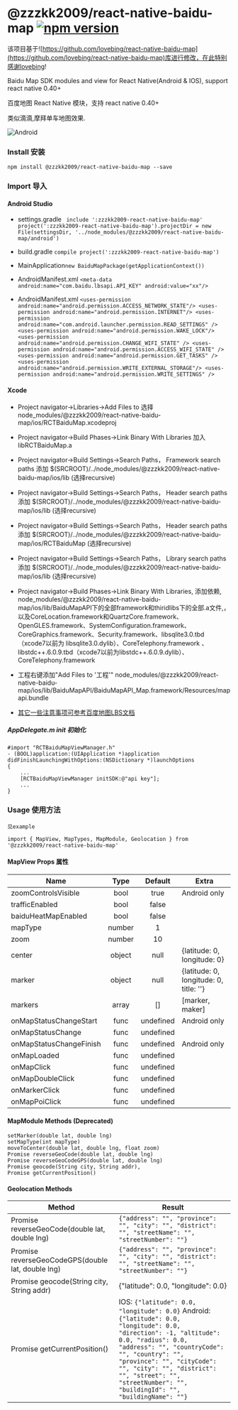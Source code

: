 # @zzzkk2009/react-native-baidu-map [![npm version](https://img.shields.io/npm/v/@zzzkk2009/react-native-baidu-map.svg?style=flat)](https://www.npmjs.com/package/@zzzkk2009/react-native-baidu-map)

该项目基于![https://github.com/lovebing/react-native-baidu-map](https://github.com/lovebing/react-native-baidu-map)库进行修改，在此特别感谢lovebing!

Baidu Map SDK modules and view for React Native(Android & IOS), support react native 0.40+

百度地图 React Native 模块，支持 react native 0.40+

类似滴滴,摩拜单车地图效果.

![Android](https://raw.githubusercontent.com/zzzkk2009/react-native-baidu-map/master/images/android.gif)

### Install 安装
    npm install @zzzkk2009/react-native-baidu-map --save
### Import 导入

#### Android Studio
- settings.gradle `
include ':zzzkk2009-react-native-baidu-map'
project(':zzzkk2009-react-native-baidu-map').projectDir = new File(settingsDir, '../node_modules/@zzzkk2009/react-native-baidu-map/android')`

- build.gradle `compile project(':zzzkk2009-react-native-baidu-map')`

- MainApplication`new BaiduMapPackage(getApplicationContext())`
- AndroidManifest.xml `<meta-data
            android:name="com.baidu.lbsapi.API_KEY" android:value="xx"/>`
            
- AndroidManifest.xml `<uses-permission android:name="android.permission.ACCESS_NETWORK_STATE"/>
                       <uses-permission android:name="android.permission.INTERNET"/>
                       <uses-permission android:name="com.android.launcher.permission.READ_SETTINGS" />
                       <uses-permission android:name="android.permission.WAKE_LOCK"/>
                       <uses-permission android:name="android.permission.CHANGE_WIFI_STATE" />
                       <uses-permission android:name="android.permission.ACCESS_WIFI_STATE" />
                       <uses-permission android:name="android.permission.GET_TASKS" />
                       <uses-permission android:name="android.permission.WRITE_EXTERNAL_STORAGE"/>
                       <uses-permission android:name="android.permission.WRITE_SETTINGS" />`            

#### Xcode
- Project navigator->Libraries->Add Files to 选择 node_modules/@zzzkk2009/react-native-baidu-map/ios/RCTBaiduMap.xcodeproj
- Project navigator->Build Phases->Link Binary With Libraries 加入 libRCTBaiduMap.a
- Project navigator->Build Settings->Search Paths， Framework search paths 添加 $(SRCROOT)/../node_modules/@zzzkk2009/react-native-baidu-map/ios/lib (选择recursive)
- Project navigator->Build Settings->Search Paths， Header search paths 添加 $(SRCROOT)/../node_modules/@zzzkk2009/react-native-baidu-map/ios/lib (选择recursive)
- Project navigator->Build Settings->Search Paths， Header search paths 添加 $(SRCROOT)/../node_modules/@zzzkk2009/react-native-baidu-map/ios/RCTBaiduMap (选择recursive)
- Project navigator->Build Settings->Search Paths， Library search paths 添加 $(SRCROOT)/../node_modules/@zzzkk2009/react-native-baidu-map/ios/lib (选择recursive)
- Project navigator->Build Phases->Link Binary With Libraries, 添加依赖, node_modules/@zzzkk2009/react-native-baidu-map/ios/lib/BaiduMapAPI下的全部framework和thiridlibs下的全部.a文件,， 以及CoreLocation.framework和QuartzCore.framework、OpenGLES.framework、SystemConfiguration.framework、CoreGraphics.framework、Security.framework、libsqlite3.0.tbd（xcode7以前为 libsqlite3.0.dylib）、CoreTelephony.framework 、libstdc++.6.0.9.tbd（xcode7以前为libstdc++.6.0.9.dylib）、CoreTelephony.framework
- 工程右键添加"Add Files to '工程'" node_modules/@zzzkk2009/react-native-baidu-map/ios/lib/BaiduMapAPI/BaiduMapAPI_Map.framework/Resources/mapapi.bundle

- [其它一些注意事项可参考百度地图LBS文档](http://lbsyun.baidu.com/index.php?title=iossdk/guide/buildproject)

##### AppDelegate.m init 初始化
    #import "RCTBaiduMapViewManager.h"
    - (BOOL)application:(UIApplication *)application didFinishLaunchingWithOptions:(NSDictionary *)launchOptions
    {
        ...
        [RCTBaiduMapViewManager initSDK:@"api key"];
        ...
    }
  
### Usage 使用方法
    见example
    
    import { MapView, MapTypes, MapModule, Geolocation } from '@zzzkk2009/react-native-baidu-map'

#### MapView Props 属性
| Name                    | Type  | Default  | Extra 
| ----------------------- |:-----:| :-------:| -------
| zoomControlsVisible     | bool  | true     | Android only
| trafficEnabled          | bool  | false    |
| baiduHeatMapEnabled     | bool  | false    |
| mapType                 | number| 1        |
| zoom                    | number| 10       |
| center                  | object| null     | {latitude: 0, longitude: 0}
| marker                  | object| null     | {latitude: 0, longitude: 0, title: ''}
| markers                 | array | []       | [marker, maker]
| onMapStatusChangeStart  | func  | undefined| Android only
| onMapStatusChange       | func  | undefined|
| onMapStatusChangeFinish | func  | undefined| Android only
| onMapLoaded             | func  | undefined|
| onMapClick              | func  | undefined|
| onMapDoubleClick        | func  | undefined|
| onMarkerClick           | func  | undefined|
| onMapPoiClick           | func  | undefined|

#### MapModule Methods (Deprecated)
    setMarker(double lat, double lng)
    setMapType(int mapType)
    moveToCenter(double lat, double lng, float zoom)
    Promise reverseGeoCode(double lat, double lng)
    Promise reverseGeoCodeGPS(double lat, double lng)
    Promise geocode(String city, String addr),
    Promise getCurrentPosition()
      
#### Geolocation Methods

| Method                    | Result 
| ------------------------- | -------
| Promise reverseGeoCode(double lat, double lng) | `{"address": "", "province": "", "city": "", "district": "", "streetName": "", "streetNumber": ""}`
| Promise reverseGeoCodeGPS(double lat, double lng) |  `{"address": "", "province": "", "city": "", "district": "", "streetName": "", "streetNumber": ""}`
| Promise geocode(String city, String addr) | {"latitude": 0.0, "longitude": 0.0}
| Promise getCurrentPosition() | IOS: `{"latitude": 0.0, "longitude": 0.0}` Android: `{"latitude": 0.0, "longitude": 0.0, "direction": -1, "altitude": 0.0, "radius": 0.0, "address": "", "countryCode": "", "country": "", "province": "", "cityCode": "", "city": "", "district": "", "street": "", "streetNumber": "", "buildingId": "", "buildingName": ""}`
